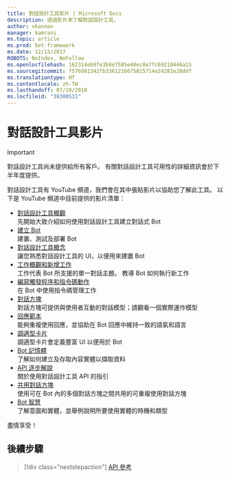 ```yaml
---
title: 對話設計工具影片 | Microsoft Docs
description: 透過影片來了解對話設計工具。
author: vkannan
manager: kamrani
ms.topic: article
ms.prod: bot-framework
ms.date: 12/13/2017
ROBOTS: NoIndex, NoFollow
ms.openlocfilehash: 162314eb9fe3b8e7585e40ec0e7fc69210446a15
ms.sourcegitcommit: f576981342fb3361216675815714e24281e20ddf
ms.translationtype: HT
ms.contentlocale: zh-TW
ms.lasthandoff: 07/18/2018
ms.locfileid: "39300531"
---
```

# <a name="conversation-designer-videos"></a>對話設計工具影片
> [!IMPORTANT]
> 對話設計工具尚未提供給所有客戶。 有關對話設計工具可用性的詳細資訊會於下半年度提供。

對話設計工具有 YouTube 頻道，我們會在其中張貼影片以協助您了解此工具。 以下是 YouTube 頻道中目前提供的影片清單： 

- [對話設計工具概觀](https://www.youtube.com/watch?v=HVWl2nTeN5c&index=1&list=PL8bc0pP2kCO51qUAL4RaBOwybJjamaiic) </br>
  先開始大致介紹如何使用對話設計工具建立對話式 Bot
- [建立 Bot](https://www.youtube.com/watch?v=jgr5oJZBPlg&index=2&list=PL8bc0pP2kCO51qUAL4RaBOwybJjamaiic) </br>
  建置、測試及部署 Bot
- [對話設計工具概念](https://www.youtube.com/watch?v=irVlTfwEJYM&index=3&list=PL8bc0pP2kCO51qUAL4RaBOwybJjamaiic) </br>
  讓您熟悉對話設計工具的 UI，以便用來建置 Bot
- [工作概觀和新增工作](https://www.youtube.com/watch?v=1rfL7aO6_XY&index=4&list=PL8bc0pP2kCO51qUAL4RaBOwybJjamaiic) </br>
  工作代表 Bot 所支援的單一對話主題。 教導 Bot 如何執行新工作
- [編寫觸發程序和指令碼動作](https://www.youtube.com/watch?v=bXHA7-XBQSU&index=5&list=PL8bc0pP2kCO51qUAL4RaBOwybJjamaiic) </br>
  在 Bot 中使用指令碼管理工作
- [對話方塊](https://www.youtube.com/watch?v=EEIpLeFrHFE&index=6&list=PL8bc0pP2kCO51qUAL4RaBOwybJjamaiic) </br>
  對話方塊可提供與使用者互動的對話模型；請觀看一個實際運作模型
- [回應範本](https://www.youtube.com/watch?v=6QYxJmU_wkA&index=7&list=PL8bc0pP2kCO51qUAL4RaBOwybJjamaiic) </br>
  能夠重複使用回應，並協助在 Bot 回應中維持一致的語氣和語言 
- [調適型卡片](https://www.youtube.com/watch?v=KajqaslTTho&index=8&list=PL8bc0pP2kCO51qUAL4RaBOwybJjamaiic) </br>
  調適型卡片會定義豐富 UI 以便用於 Bot
- [Bot 記憶體](https://www.youtube.com/watch?v=bx9zibY6P7g&index=9&list=PL8bc0pP2kCO51qUAL4RaBOwybJjamaiic) </br>
  了解如何建立及存取內容實體以擷取資料
- [API 逐步解說](https://www.youtube.com/watch?v=SfP4tffl52I&index=10&list=PL8bc0pP2kCO51qUAL4RaBOwybJjamaiic) </br>
  關於使用對話設計工具 API 的指引
- [共用對話方塊](https://www.youtube.com/watch?v=obaNMPGVzJY&index=11&list=PL8bc0pP2kCO51qUAL4RaBOwybJjamaiic) </br>
  使用可在 Bot 內的多個對話方塊之間共用的可重複使用對話方塊
- [Bot 智慧](https://www.youtube.com/watch?v=3RRKvlcgTdY&index=12&list=PL8bc0pP2kCO51qUAL4RaBOwybJjamaiic) </br>
  了解意圖和實體，並舉例說明所要使用實體的時機和類型

盡情享受！

## <a name="next-step"></a>後續步驟
> [!div class="nextstepaction"]
> [API 參考](conversation-designer-context-object.md)
